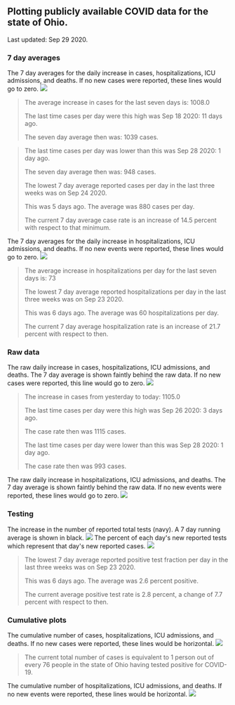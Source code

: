 ## Plotting publicly available COVID data for the state of Ohio. 

Last updated: Sep 29 2020. 

### 7 day averages
The 7 day averages for the daily increase in cases, hospitalizations, ICU admissions, and deaths. If no new cases were reported, these lines would go to zero.
![](7dayaverage_cases.png)

>The average increase in cases for the last seven days is: 1008.0
>
>The last time cases per day were this high was Sep 18 2020: 11 days ago.
>
>The seven day average then was: 1039 cases.

>
>The last time cases per day was lower than this was Sep 28 2020: 1 day ago.
>
>The seven day average then was: 948 cases.
>
>The lowest 7 day average reported cases per day in the last three weeks was on Sep 24 2020.
>
>This was 5 days ago. The average was 880 cases per day.
>
>The current 7 day average case rate is an increase of 14.5 percent with respect to that minimum.

The 7 day averages for the daily increase in hospitalizations, ICU admissions, and deaths. If no new events were reported, these lines would go to zero.
![](7dayaverage_hospital.png)

>The average increase in hospitalizations per day for the last seven days is: 73
>
>The lowest 7 day average reported hospitalizations per day in the last three weeks was on Sep 23 2020.
>
>This was 6 days ago. The average was 60 hospitalizations per day.
>
>The current 7 day average hospitalization rate is an increase of 21.7 percent with respect to then.

### Raw data
The raw daily increase in cases, hospitalizations, ICU admissions, and deaths. The 7 day average is shown faintly behind the raw data. If no new cases were reported, this line would go to zero.
![](DailyCases.png)

>The increase in cases from yesterday to today: 1105.0 
>
>The last time cases per day were this high was Sep 26 2020: 3 days ago. 
>
>The case rate then was 1115 cases.
>
>The last time cases per day were lower than this was Sep 28 2020: 1 day ago. 
>
>The case rate then was 993 cases.

The raw daily increase in hospitalizations, ICU admissions, and deaths. The 7 day average is shown faintly behind the raw data. If no new events were reported, these lines would go to zero.
![](DailyHospitalizations.png)

### Testing

The increase in the number of reported total tests (navy). A 7 day running average is shown in black.
![](DailyTests.png)
The percent of each day's new reported tests which represent that day's new reported cases.
![](percentpositive_tests.png)

>The lowest 7 day average reported positive test fraction per day in the last three weeks was on Sep 23 2020.
>
>This was 6 days ago. The average was 2.6 percent positive. 
>
>The current average positive test rate is 2.8 percent, a change of 7.7 percent with respect to then. 

### Cumulative plots
The cumulative number of cases, hospitalizations, ICU admissions, and deaths. If no new cases were reported, these lines would be horizontal.
![](Cases.png)

>The current total number of cases is equivalent to 1 person out of every 76 people in the state of Ohio having tested positive for COVID-19.

The cumulative number of hospitalizations, ICU admissions, and deaths. If no new events were reported, these lines would be horizontal.
![](Hospitalizations.png)
